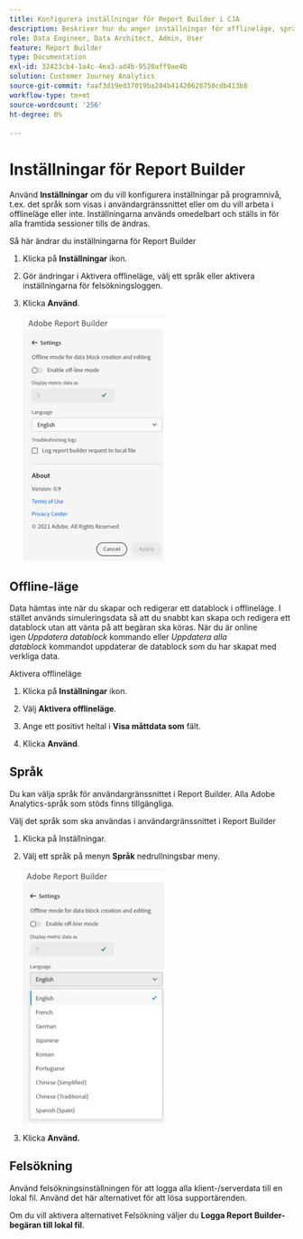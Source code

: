 ```yaml
---
title: Konfigurera inställningar för Report Builder i CJA
description: Beskriver hur du anger inställningar för offlineläge, språk, aktuellt läge och felsökning.
role: Data Engineer, Data Architect, Admin, User
feature: Report Builder
type: Documentation
exl-id: 32423cb4-1a4c-4ea3-ad4b-9520aff9ae4b
solution: Customer Journey Analytics
source-git-commit: faaf3d19ed37019ba284b41420628750cdb413b8
workflow-type: tm+mt
source-wordcount: '256'
ht-degree: 0%

---
```


# Inställningar för Report Builder

Använd **Inställningar** om du vill konfigurera inställningar på programnivå, t.ex. det språk som visas i användargränssnittet eller om du vill arbeta i offlineläge eller inte. Inställningarna används omedelbart och ställs in för alla framtida sessioner tills de ändras.

Så här ändrar du inställningarna för Report Builder

1. Klicka på **Inställningar** ikon.

1. Gör ändringar i Aktivera offlineläge, välj ett språk eller aktivera inställningarna för felsökningsloggen.

1. Klicka **Använd**.

   ![](./assets/image38.png)

## Offline-läge

Data hämtas inte när du skapar och redigerar ett datablock i offlineläge. I stället används simuleringsdata så att du snabbt kan skapa och redigera ett datablock utan att vänta på att begäran ska köras. När du är online igen *Uppdatera datablock* kommando eller *Uppdatera alla datablock* kommandot uppdaterar de datablock som du har skapat med verkliga data.

Aktivera offlineläge

1. Klicka på **Inställningar** ikon.

1. Välj **Aktivera offlineläge**.

1. Ange ett positivt heltal i **Visa måttdata som** fält.

1. Klicka **Använd**.

## Språk

Du kan välja språk för användargränssnittet i Report Builder. Alla Adobe Analytics-språk som stöds finns tillgängliga.

Välj det språk som ska användas i användargränssnittet i Report Builder

1. Klicka på Inställningar.

1. Välj ett språk på menyn **Språk** nedrullningsbar meny.

   ![](./assets/image39.png)

1. Klicka **Använd.**

## Felsökning

Använd felsökningsinställningen för att logga alla klient-/serverdata till en lokal fil. Använd det här alternativet för att lösa supportärenden.

Om du vill aktivera alternativet Felsökning väljer du **Logga Report Builder-begäran till lokal fil**.
